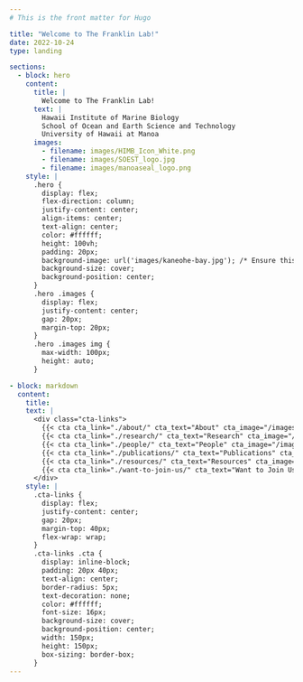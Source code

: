 ```yaml
---
# This is the front matter for Hugo

title: "Welcome to The Franklin Lab!"
date: 2022-10-24
type: landing

sections:
  - block: hero
    content:
      title: |
        Welcome to The Franklin Lab!
      text: |
        Hawaii Institute of Marine Biology  
        School of Ocean and Earth Science and Technology  
        University of Hawaii at Manoa
      images: 
        - filename: images/HIMB_Icon_White.png
        - filename: images/SOEST_logo.jpg
        - filename: images/manoaseal_logo.png
    style: |
      .hero {
        display: flex;
        flex-direction: column;
        justify-content: center;
        align-items: center;
        text-align: center;
        color: #ffffff;
        height: 100vh;
        padding: 20px;
        background-image: url('images/kaneohe-bay.jpg'); /* Ensure this path is correct */
        background-size: cover;
        background-position: center;
      }
      .hero .images {
        display: flex;
        justify-content: center;
        gap: 20px;
        margin-top: 20px;
      }
      .hero .images img {
        max-width: 100px;
        height: auto;
      }

- block: markdown
  content:
    title:
    text: |
      <div class="cta-links">
        {{< cta cta_link="./about/" cta_text="About" cta_image="/images/Papio.jpeg" >}}
        {{< cta cta_link="./research/" cta_text="Research" cta_image="/images/Papio.jpeg" >}}
        {{< cta cta_link="./people/" cta_text="People" cta_image="/images/Papio.jpeg" >}}
        {{< cta cta_link="./publications/" cta_text="Publications" cta_image="/images/Papio.jpeg" >}}
        {{< cta cta_link="./resources/" cta_text="Resources" cta_image="/images/Papio.jpeg" >}}
        {{< cta cta_link="./want-to-join-us/" cta_text="Want to Join Us?" cta_image="/images/Papio.jpeg" >}}
      </div>
    style: |
      .cta-links {
        display: flex;
        justify-content: center;
        gap: 20px;
        margin-top: 40px;
        flex-wrap: wrap;
      }
      .cta-links .cta {
        display: inline-block;
        padding: 20px 40px;
        text-align: center;
        border-radius: 5px;
        text-decoration: none;
        color: #ffffff;
        font-size: 16px;
        background-size: cover;
        background-position: center;
        width: 150px;
        height: 150px;
        box-sizing: border-box;
      }
---
```

